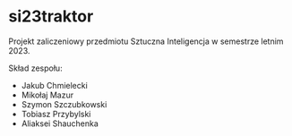 # si23traktor

Projekt zaliczeniowy przedmiotu Sztuczna Inteligencja w semestrze letnim 2023.

Skład zespołu:
- Jakub Chmielecki
- Mikołaj Mazur
- Szymon Szczubkowski
- Tobiasz Przybylski
- Aliaksei Shauchenka